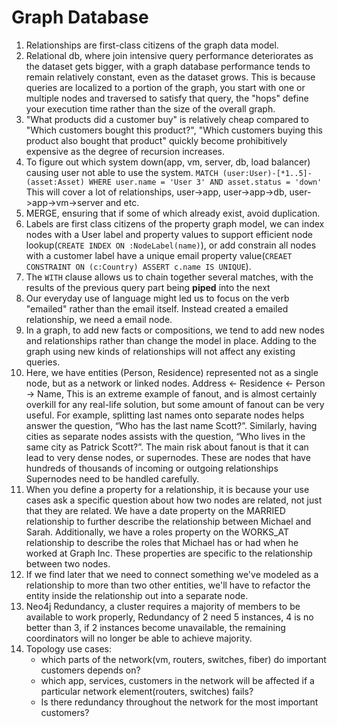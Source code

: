 # Graph Database

1. Relationships are first-class citizens of the graph data model. 
2. Relational db, where join intensive query performance deteriorates as the dataset gets bigger, with a graph database performance tends to remain relatively constant, even as the dataset grows. This is because queries are localized to a portion of the graph, you start with one or multiple nodes and traversed to satisfy that query, the "hops" define your execution time rather than the size of the overall graph.
3. "What products did a customer buy" is relatively cheap compared to "Which customers bought this product?", "Which customers buying this product also bought that product" quickly become prohibitively expensive as the degree of recursion increases. 
4. To figure out which system down(app, vm, server, db, load balancer) causing user not able to use the system. `MATCH (user:User)-[*1..5]-(asset:Asset) WHERE user.name = 'User 3' AND asset.status = 'down'` This will cover a lot of relationships, user->app, user->app->db, user->app->vm->server and etc.
5. MERGE, ensuring that if some of which already exist, avoid duplication. 
6. Labels are first class citizens of the property graph model, we can index nodes with a User label and property values to support efficient node lookup(`CREATE INDEX ON :NodeLabel(name)`), or add constrain all nodes with a customer label have a unique email property value(`CREAET CONSTRAINT ON (c:Country) ASSERT c.name IS UNIQUE`). 
7. The `WITH` clause allows us to chain together several matches, with the results of the previous query part being **piped** into the next
8. Our everyday use of language might led us to focus on the verb "emailed" rather than the email itself. Instead created a emailed relationship, we need a email node.
9. In a graph, to add new facts or compositions, we tend to add new nodes and relationships rather than change the model in place. Adding to the graph using new kinds of relationships will not affect any existing queries. 
10. Here, we have entities (Person, Residence) represented not as a single node, but as a network or linked nodes. Address <- Residence <- Person -> Name, This is an extreme example of fanout, and is almost certainly overkill for any real-life solution, but some amount of fanout can be very useful. For example, splitting last names onto separate nodes helps answer the question, “Who has the last name Scott?”. Similarly, having cities as separate nodes assists with the question, “Who lives in the same city as Patrick Scott?”. The main risk about fanout is that it can lead to very dense nodes, or supernodes. These are nodes that have hundreds of thousands of incoming or outgoing relationships Supernodes need to be handled carefully.
11. When you define a property for a relationship, it is because your use cases ask a specific question about how two nodes are related, not just that they are related. We have a date property on the MARRIED relationship to further describe the relationship between Michael and Sarah. Additionally, we have a roles property on the WORKS_AT relationship to describe the roles that Michael has or had when he worked at Graph Inc. These properties are specific to the relationship between two nodes.
12. If we find later that we need to connect something we've modeled as a relationship to more than two other entities, we'll have to refactor the entity inside the relationship out into a separate node.
13. Neo4j Redundancy, a cluster requires a majority of members to be available to work properly, Redundancy of 2 need 5 instances, 4 is no better than 3, if 2 instances become unavailable, the remaining coordinators will no longer be able to achieve majority.
14. Topology use cases:
    - which parts of the network(vm, routers, switches, fiber) do important customers depends on?
    - which app, services, customers in the network will be affected if a particular network element(routers, switches) fails?
    - Is there redundancy throughout the network for the most important customers?
